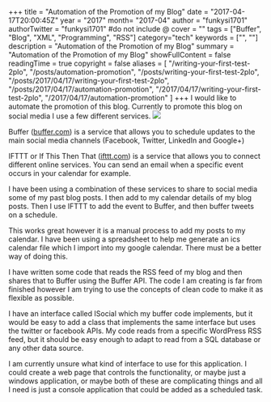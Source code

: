 +++
title = "Automation of the Promotion of my Blog"
date = "2017-04-17T20:00:45Z"
year = "2017"
month= "2017-04"
author = "funkysi1701"
authorTwitter = "funkysi1701" #do not include @
cover = ""
tags = ["Buffer", "Blog", "XML", "Programming", "RSS"]
category="tech"
keywords = ["", ""]
description =  "Automation of the Promotion of my Blog"
summary = "Automation of the Promotion of my Blog"
showFullContent = false
readingTime = true
copyright = false
aliases = [
    "/writing-your-first-test-2plo",
    "/posts/automation-promotion",
    "/posts/writing-your-first-test-2plo",
    "/posts/2017/04/17/writing-your-first-test-2plo",
    "/posts/2017/04/17/automation-promotion",
    "/2017/04/17/writing-your-first-test-2plo",
    "/2017/04/17/automation-promotion"
]
+++
I would like to automate the promotion of this blog. Currently to promote this blog on social media I use a few different services.
![](https://storageaccountblog9f5d.blob.core.windows.net/blazor/wp-content/uploads/2017/04/img-buffer-illustration-hub-960@2x.png?w=1780&ssl=1)

Buffer ([buffer.com](https://buffer.com)) is a service that allows you to schedule updates to the main social media channels (Facebook, Twitter, LinkedIn and Google+)

IFTTT or If This Then That ([ifttt.com](https://ifttt.com)) is a service that allows you to connect different online services. You can send an email when a specific event occurs in your calendar for example.

I have been using a combination of these services to share to social media some of my past blog posts. I then add to my calendar details of my blog posts. Then I use IFTTT to add the event to Buffer, and then buffer tweets on a schedule.

This works great however it is a manual process to add my posts to my calendar. I have been using a spreadsheet to help me generate an ics calendar file which I import into my google calendar. There must be a better way of doing this.

I have written some code that reads the RSS feed of my blog and then shares that to Buffer using the Buffer API. The code I am creating is far from finished however I am trying to use the concepts of clean code to make it as flexible as possible.

I have an interface called ISocial which my buffer code implements, but it would be easy to add a class that implements the same interface but uses the twitter or facebook APIs. My code reads from a specific WordPress RSS feed, but it should be easy enough to adapt to read from a SQL database or any other data source.

I am currently unsure what kind of interface to use for this application. I could create a web page that controls the functionality, or maybe just a windows application, or maybe both of these are complicating things and all I need is just a console application that could be added as a scheduled task.